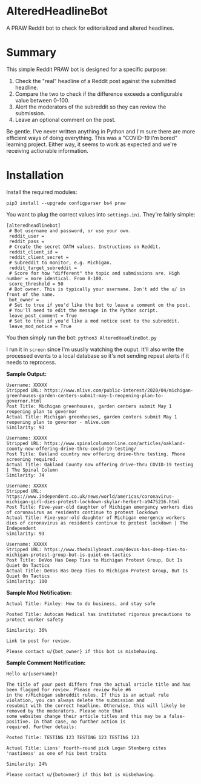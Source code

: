 # AlteredHeadlineBot
A PRAW Reddit bot to check for editorialized and altered headlines. 

# Summary
This simple Reddit PRAW bot is designed for a specific purpose:
1. Check the "real" headline of a Reddit post against the submitted headline.
2. Compare the two to check if the difference exceeds a configurable value between 0-100.
3. Alert the moderators of the subreddit so they can review the submission. 
4. Leave an optional comment on the post. 

Be gentle. I've never written anything in Python and I'm sure there are more efficient ways of doing everything. This was a "COVID-19 I'm bored" learning project. Either way, it seems to work as expected and we're receiving actionable information.

# Installation
Install the required modules:
```
pip3 install --upgrade configparser bs4 praw
```

You want to plug the correct values into `settings.ini`. They're fairly simple:
```
[alteredheadlinebot]
 # Bot username and password, or use your own.
 reddit_user =
 reddit_pass =
 # Create the secret OATH values. Instructions on Reddit.
 reddit_client_id =
 reddit_client_secret =
 # Subreddit to monitor, e.g. Michigan.
 reddit_target_subreddit =
 # Score for how "different" the topic and submissions are. High number = more identical. From 0-100.
 score_threshold = 50
 # Bot owner. This is typically your username. Don't add the u/ in front of the name.
 bot_owner =
 # Set to true if you'd like the bot to leave a comment on the post.
 # You'll need to edit the message in the Python script.
 leave_post_comment = True
 # Set to true if you'd like a mod notice sent to the subreddit.
 leave_mod_notice = True
```

You then simply run the bot:
`python3 AlteredHeadlineBot.py`

I run it in `screen` since I'm ususlly watching the ouput. It'll also write the processed events to a local database so it's not sending repeat alerts if it needs to reprocess. 

**Sample Output:**
```
Username: XXXXX
Stripped URL: https://www.mlive.com/public-interest/2020/04/michigan-greenhouses-garden-centers-submit-may-1-reopening-plan-to-governor.html
Post Title: Michigan greenhouses, garden centers submit May 1 reopening plan to governor
Actual Title: Michigan greenhouses, garden centers submit May 1 reopening plan to governor - mlive.com
Similarity: 93

Username: XXXXX
Stripped URL: https://www.spinalcolumnonline.com/articles/oakland-county-now-offering-drive-thru-covid-19-testing/
Post Title: Oakland country now offering drive-thru testing. Phone screening required.
Actual Title: Oakland County now offering drive-thru COVID-19 testing | The Spinal Column
Similarity: 74

Username: XXXXX
Stripped URL: https://www.independent.co.uk/news/world/americas/coronavirus-michigan-girl-dies-protest-lockdown-skylar-herbert-a9475216.html
Post Title: Five-year-old daughter of Michigan emergency workers dies of coronavirus as residents continue to protest lockdown
Actual Title: Five-year-old daughter of Michigan emergency workers dies of coronavirus as residents continue to protest lockdown | The Independent
Similarity: 93

Username: XXXXX
Stripped URL: https://www.thedailybeast.com/devos-has-deep-ties-to-michigan-protest-group-but-is-quiet-on-tactics
Post Title: DeVos Has Deep Ties to Michigan Protest Group, But Is Quiet On Tactics
Actual Title: DeVos Has Deep Ties to Michigan Protest Group, But Is Quiet On Tactics
Similarity: 100
```

**Sample Mod Notification:**
```
Actual Title: Finley: How to do business, and stay safe

Posted Title: Autocam Medical has instituted rigorous precautions to protect worker safety

Similarity: 36%

Link to post for review.

Please contact u/{bot_owner} if this bot is misbehaving.
```

**Sample Comment Notification:**
```
Hello u/{username}!

The title of your post differs from the actual article title and has been flagged for review. Please review Rule #6 
in the r/Michigan subreddit rules. If this is an actual rule violation, you can always delete the submission and 
resubmit with the correct headline. Otherwise, this will likely be removed by the moderators. Please note that 
some websites change their article titles and this may be a false-positive. In that case, no further action is 
required. Further details:

Posted Title: TESTING 123 TESTING 123 TESTING 123

Actual Title: Lions' fourth-round pick Logan Stenberg cites 'nastiness' as one of his best traits

Similarity: 24%

Please contact u/{botowner} if this bot is misbehaving.
```
